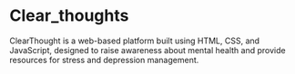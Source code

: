# Clear_thoughts
ClearThought is a web-based platform built using HTML, CSS, and JavaScript, designed to raise awareness about mental health and provide resources for stress and depression management.

